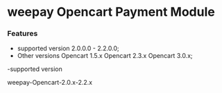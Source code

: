 # weepay Opencart Payment Module 
  ### Features
  
  - supported version  2.0.0.0 - 2.2.0.0;
  - Other versions Opencart 1.5.x  Opencart 2.3.x Opencart 3.0.x;

  
 -supported version
 
 
  weepay-Opencart-2.0.x-2.2.x

